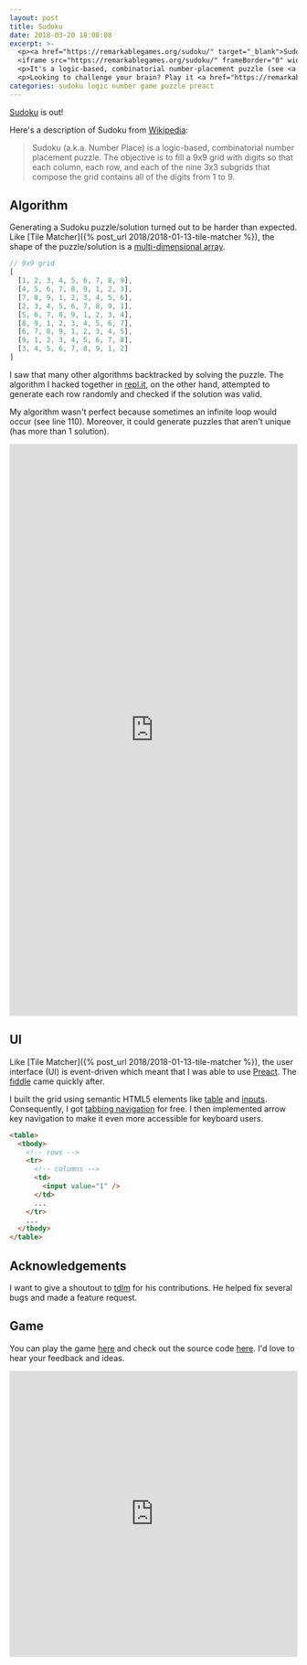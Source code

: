```yaml
---
layout: post
title: Sudoku
date: 2018-03-20 18:08:08
excerpt: >-
  <p><a href="https://remarkablegames.org/sudoku/" target="_blank">Sudoku</a> has been released!</p>
  <iframe src="https://remarkablegames.org/sudoku/" frameBorder="0" width="100%" height="500px"></iframe>
  <p>It's a logic-based, combinatorial number-placement puzzle (see <a href="https://github.com/remarkablegames/sudoku" target="_blank">source</a>).</p>
  <p>Looking to challenge your brain? Play it <a href="https://remarkablegames.org/sudoku/" target="_blank">here</a>.</p>
categories: sudoku logic number game puzzle preact
---
```


[Sudoku](https://remarkablegames.org/sudoku/) is out!

Here's a description of Sudoku from [Wikipedia](https://wikipedia.org/wiki/Sudoku):

> Sudoku (a.k.a. Number Place) is a logic-based, combinatorial number placement puzzle.
> The objective is to fill a 9x9 grid with digits so that each column, each row, and each of the nine 3x3 subgrids that compose the grid contains all of the digits from 1 to 9.

## Algorithm

Generating a Sudoku puzzle/solution turned out to be harder than expected. Like [Tile Matcher]({% post_url 2018/2018-01-13-tile-matcher %}), the shape of the puzzle/solution is a [multi-dimensional array](https://wikipedia.org/wiki/Array_data_type#Multi-dimensional_arrays).

```js
// 9x9 grid
[
  [1, 2, 3, 4, 5, 6, 7, 8, 9],
  [4, 5, 6, 7, 8, 9, 1, 2, 3],
  [7, 8, 9, 1, 2, 3, 4, 5, 6],
  [2, 3, 4, 5, 6, 7, 8, 9, 1],
  [5, 6, 7, 8, 9, 1, 2, 3, 4],
  [8, 9, 1, 2, 3, 4, 5, 6, 7],
  [6, 7, 8, 9, 1, 2, 3, 4, 5],
  [9, 1, 2, 3, 4, 5, 6, 7, 8],
  [3, 4, 5, 6, 7, 8, 9, 1, 2]
]
```

I saw that many other algorithms backtracked by solving the puzzle. The algorithm I hacked together in [repl.it](https://repl.it/@remarkablemark/Sudoku-Solution-Generator), on the other hand, attempted to generate each row randomly and checked if the solution was valid.

My algorithm wasn't perfect because sometimes an infinite loop would occur (see line 110). Moreover, it could generate puzzles that aren't unique (has more than 1 solution).

<iframe height="1000px" width="100%" src="https://repl.it/@remarkablemark/Sudoku-Solution-Generator?lite=true" scrolling="no" frameborder="no" allowtransparency="true" allowfullscreen="true" sandbox="allow-forms allow-pointer-lock allow-popups allow-same-origin allow-scripts allow-modals"></iframe>

## UI

Like [Tile Matcher]({% post_url 2018/2018-01-13-tile-matcher %}), the user interface (UI) is event-driven which meant that I was able to use [Preact](https://github.com/developit/preact). The [fiddle](https://jsfiddle.net/remarkablemark/e9abgq6d/) came quickly after.

<script async src="//jsfiddle.net/remarkablemark/e9abgq6d/embed/result,js,css,html/"></script>

I built the grid using semantic HTML5 elements like [table](https://developer.mozilla.org/docs/Learn/HTML/Tables/Basics) and [inputs](https://developer.mozilla.org/docs/Web/HTML/Element/input). Consequently, I got [tabbing navigation](https://wikipedia.org/wiki/Tabbing_navigation) for free. I then implemented arrow key navigation to make it even more accessible for keyboard users.

```html
<table>
  <tbody>
    <!-- rows -->
    <tr>
      <!-- columns -->
      <td>
        <input value="1" />
      </td>
      ...
    </tr>
    ...
  </tbody>
</table>
```

## Acknowledgements

I want to give a shoutout to [tdlm](https://github.com/tdlm) for his contributions. He helped fix several bugs and made a feature request.

## Game

You can play the game [here](https://remarkablegames.org/sudoku/) and check out the source code [here](https://github.com/remarkablegames/sudoku). I'd love to hear your feedback and ideas.

<iframe src="https://remarkablegames.org/sudoku/" frameBorder="0" width="100%" height="500px"></iframe>
